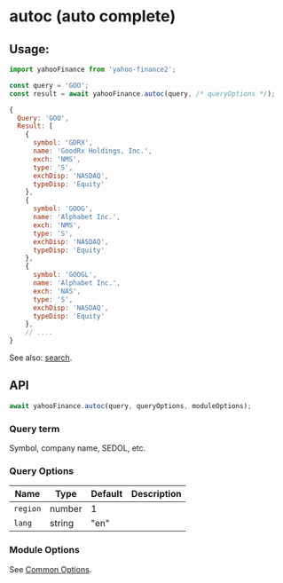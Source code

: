 # autoc (auto complete)

## Usage:

```js
import yahooFinance from 'yahoo-finance2';

const query = 'GOO';
const result = await yahooFinance.autoc(query, /* queryOptions */);

{
  Query: 'GOO',
  Result: [
    {
      symbol: 'GDRX',
      name: 'GoodRx Holdings, Inc.',
      exch: 'NMS',
      type: 'S',
      exchDisp: 'NASDAQ',
      typeDisp: 'Equity'
    },
    {
      symbol: 'GOOG',
      name: 'Alphabet Inc.',
      exch: 'NMS',
      type: 'S',
      exchDisp: 'NASDAQ',
      typeDisp: 'Equity'
    },
    {
      symbol: 'GOOGL',
      name: 'Alphabet Inc.',
      exch: 'NAS',
      type: 'S',
      exchDisp: 'NASDAQ',
      typeDisp: 'Equity'
    },
    // ....
}
```

See also: [search](./search.md).

## API

```js
await yahooFinance.autoc(query, queryOptions, moduleOptions);
```

### Query term

Symbol, company name, SEDOL, etc.

### Query Options

| Name          | Type      | Default    | Description                       |
| ------------- | ----------| ---------- | --------------------------------- |
| `region`      | number    | 1          |                                   |
| `lang`        | string    | "en"       |                                   |

### Module Options

See [Common Options](../README.md#common-options).
